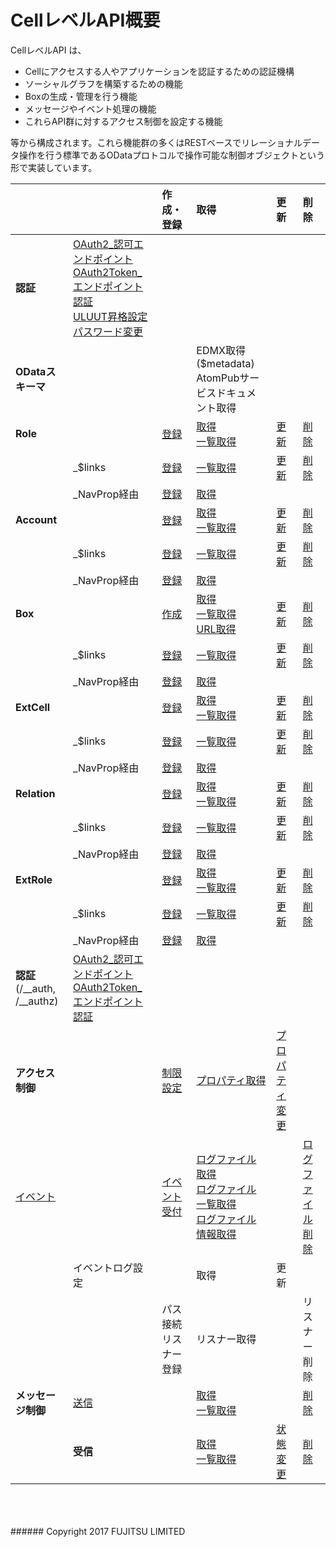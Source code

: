 # CellレベルAPI概要
CellレベルAPI は、
* Cellにアクセスする人やアプリケーションを認証するための認証機構
* ソーシャルグラフを構築するための機能
* Boxの生成・管理を行う機能
* メッセージやイベント処理の機能
* これらAPI群に対するアクセス制御を設定する機能

等から構成されます。これら機能群の多くはRESTベースでリレーショナルデータ操作を行う標準であるODataプロトコルで操作可能な制御オブジェクトという形で実装しています。
<br>

|<br>|<br>|作成・登録<br>|取得<br>|更新<br>|削除<br>|
|:--|:--|:--|:--|:--|:--|
|**認証**|[OAuth2_認可エンドポイント](100_OAuth2_Authorization_Endpoint.html)<br>[OAuth2Token_エンドポイント認証](101_OAuth2_Token_Endpoint.html)<br>[ULUUT昇格設定](007_UUT_Elevation_Setting.html)<br>[パスワード変更](102_Password_Change.html)|<br>|<br>|<br>|<br>|
|**ODataスキーマ**|<br>|<br>|EDMX取得 ($metadata)<br>AtomPubサービスドキュメント取得<br>|<br>|<br>|
|**Role**|<br>|[登録](009_Create_Role.html)|[取得](011_Search_Role.html)<br>[一覧取得](010_Retrieve_Role.html)|[更新](012_Update_Role.html)|[削除](013_Delete_Role.html)|
|<br>|_$links|[登録](014_Create_Role_$links.html)|[一覧取得](015_List_Role_$links.html)|[更新](016_Update_Role_$links.html)|[削除](017_Delete_Role_$links.html)|
|<br>|_NavProp経由|[登録](018_Register_Role_Using_NavProp.html)|[取得](019_List_Using_Role_NavProp.html)|<br>|<br>|
|**Account**|<br>|[登録](020_Create_Account.html)|[取得](022_Search_Account.html)<br>[一覧取得](021_Retrieve_Account.html)|[更新](023_Update_Account.html)|[削除](024_Delete_Account.html)|
|<br>|_$links|[登録](025_Register_Account_$links.html)|[一覧取得](026_Acquire_Account_$links_List.html)|[更新](027_Update_Account_$links.html)|[削除](028_Delete_Account_$links.html)|
|<br>|_NavProp経由|[登録](029_Register_Account_Navigation_Property.html)|[取得](030_Acquire_Account_Navigation_Property.html)|<br>|<br>|
|**Box**|<br>|[作成](064_Create_Box.html)|[取得](066_Retrieve_Box.html)<br>[一覧取得](065_Search_Box.html)<br>[URL取得](107_Get_Box_URL.html)|[更新](067_Update_Box.html)|[削除](068_Delete_Box.html)|
|<br>|_$links|[登録](069_Register_Box_$links.html)|[一覧取得](070_List_Box_$links.html)|[更新](071_Update_Box_$links.html)|[削除](072_Delete_Box_$links.html)|
|<br>|_NavProp経由|[登録](073_Register_Using_Box_NavProp.html)|[取得](074_List_Box_NavProp.html)|<br>|<br>|
|**ExtCell**|<br>|[登録](031_Create_External_Cell.html)|[取得](033_Get_External_Cell.html)<br>[一覧取得](032_List_External_Cell.html)|[更新](034_Update_External_Cell.html)|[削除](035_Delete_External_Cell.html)|
|<br>|_$links|[登録](036_Register_External_Cell_$links.html)|[一覧取得](037_List_External_Cell_$links.html)|[更新](038_Update_External_Cell_$links.html)|[削除](039_Delete_External_Cell_$links.html)|
|<br>|_NavProp経由|[登録](040_Register_External_Cell_Using_NavProp.html)|[取得](041_List_External_Cell_NavProp.html)|<br>|<br>|
|**Relation**|<br>|[登録](042_Create_Relation.html)|[取得](044_Retrieve_Relation.html)<br>[一覧取得](043_List_Relation.html)|[更新](045_Update_Relation.html)|[削除](046_Delete_Relation.html)|
|<br>|_$links|[登録](047_Register_Relation_$links.html)|[一覧取得](048_List_Relation_$links.html)|[更新](049_Update_Relation_$links.html)|[削除](050_Delete_Relation_$links.html)|
|<br>|_NavProp経由|[登録](051_Register_Using_Relation_NavProp.html)|[取得](052_List_Using_Relation_NavProp.html)|<br>|<br>|
|**ExtRole**|<br>|[登録](053_Create_External_Role.html)|[取得](055_Get_External_Role.html)<br>[一覧取得](054_List_External_Role.html)|[更新](056_Update_External_Role.html)|[削除](057_Delete_External_Role.html)|
|<br>|_$links|[登録](058_Register_External_Role_$links.html)|[一覧取得](059_Retrieve_External_Role_$links.html)|[更新](060_Update_External_Role_$links.html)|[削除](061_Delete_External_Role_$links.html)|
|<br>|_NavProp経由|[登録](062_Register_Using_Role_NavProp.html)|[取得](063_List_External_Role_NavProp.html)|<br>|<br>|
|**認証**<br>(/\__auth, /\__authz)|[OAuth2_認可エンドポイント](100_OAuth2_Authorization_Endpoint.html)<br>[OAuth2Token_エンドポイント認証](101_OAuth2_Token_Endpoint.html)|<br>|<br>|<br>|<br>|
|**アクセス制御**|<br>|[制限設定](097_Cell_ACL.html)|[プロパティ取得](098_Cell_Get_Property.html)|[プロパティ変更](099_Cell_Change_Property.html)|<br>|
|[イベント](085_Event_Summary.html)|<br>|[イベント受付](086_Event_Reception.html)|[ログファイル取得](093_Retrieve_Log_File.html)<br>[ログファイル一覧取得](092_Retrieve_Log_File_list.html)<br>[ログファイル情報取得](091_Log_File_Information_Acquisition.html)|<br>|[ログファイル削除](094_Delete_Log_File.html)|
|<br>|イベントログ設定|<br>|取得|更新|<br>|
|<br>|<br>|パス接続<br>リスナー登録|リスナー取得|<br>|リスナー削除|
|**メッセージ制御**|[送信](079_Send_Message.html)|<br>|[取得](080_Retrieve_Sent_Message.html)<br>[一覧取得](081_List_Sent_Messages.html)|<br>|[削除](082_Delete_Sent_Message.html)|
|<br>|**受信**|<br>|[取得](077_Get_Received_Message.html)<br>[一覧取得](076_List_Received_Messages.html)|[状態変更](075_Received_Message_Approval.html)|[削除](078_Delete_an_Incoming_Message.html)|
<br>
<br>
<br>
###### Copyright 2017    FUJITSU LIMITED
